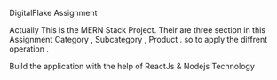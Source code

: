 DigitalFlake Assignment 

Actually This is the MERN Stack Project. Their are three section in this Assignment Category , Subcategory , Product . so to apply the diffrent operation .

Build the application with the help of ReactJs & Nodejs Technology
